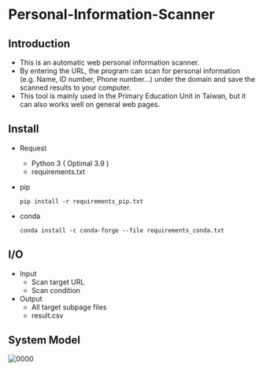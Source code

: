 # Personal-Information-Scanner
## Introduction
* This is an automatic web personal information scanner.
* By entering the URL, the program can scan for personal information (e.g. Name, ID number, Phone number...) under the domain and save the scanned results to your computer.
* This tool is mainly used in the Primary Education Unit in Taiwan, but it can also works well on general web pages.
## Install
* Request
  * Python 3 ( Optimal 3.9 )
  * requirements.txt

* pip
  ```python=
  pip install -r requirements_pip.txt
  ```
* conda
  ```python=
  conda install -c conda-forge --file requirements_conda.txt
  ```

## I/O
* Input
  * Scan target URL
  * Scan condition
* Output
  * All target subpage files
  * result.csv

## System Model

![0000](https://user-images.githubusercontent.com/71222731/146162843-3512da57-94a8-41c1-98a7-4fd6022fe528.png)

